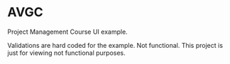 # AVGC
Project Management Course UI example. 

Validations are hard coded for the example. Not functional.
This project is just for viewing not functional purposes. 
